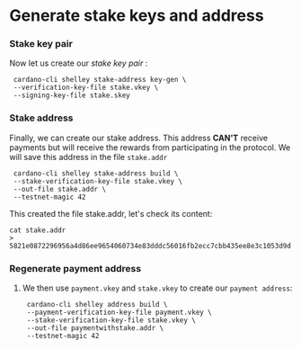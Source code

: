 # Generate stake keys and address



### Stake key pair

Now let us create our _stake key pair_ :

```text
 cardano-cli shelley stake-address key-gen \
 --verification-key-file stake.vkey \
 --signing-key-file stake.skey
```

### Stake address

Finally, we can create our stake address. This address **CAN'T** receive payments but will receive the rewards from participating in the protocol. We will save this address in the file `stake.addr`

```text
 cardano-cli shelley stake-address build \
 --stake-verification-key-file stake.vkey \
 --out-file stake.addr \
 --testnet-magic 42
```

This created the file stake.addr, let's check its content:

```text
cat stake.addr
> 5821e0872296956a4d86ee9654060734e83dddc56016fb2ecc7cbb435ee8e3c1053d9d
```

### Regenerate payment address

1. We then use `payment.vkey` and `stake.vkey` to create our `payment address`:

   ```text
    cardano-cli shelley address build \
    --payment-verification-key-file payment.vkey \
    --stake-verification-key-file stake.vkey \
    --out-file paymentwithstake.addr \
    --testnet-magic 42
   ```

